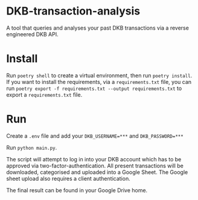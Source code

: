 # DKB-transaction-analysis
A tool that queries and analyses your past DKB transactions via a reverse engineered DKB API. 

# Install
Run `poetry shell` to create a virtual environment, then run `poetry install`.
If you want to install the requirements, via a `requirements.txt` file, you can run `poetry export -f requirements.txt --output requirements.txt` to export a `requirements.txt` file.

# Run
Create a `.env` file and add your `DKB_USERNAME=***` and `DKB_PASSWORD=***` 

Run `python main.py`. 

The script will attempt to log in into your DKB account which has to be approved via two-factor-authentication. 
All present transactions will be downloaded, categorised and uploaded into a Google Sheet. 
The Google sheet upload also requires a client authentication. 

The final result can be found in your Google Drive home. 
